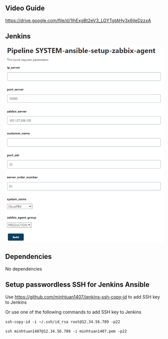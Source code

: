 Video Guide
--------------
https://drive.google.com/file/d/1IhExgBt2eV3_LGYTgtAHy3x6jIeDzzxA

Jenkins
--------------
![Alt text](./image/jenkins.png?raw=true "Jenkins")


Dependencies
------------
No dependencies

Setup passwordless SSH for Jenkins Ansible
----------------
Use https://github.com/minhtuan1407/jenkins-ssh-copy-id to add SSH key to Jenkins

Or use one of the following commands to add SSH key to Jenkins
```
ssh-copy-id -i ~/.ssh/id_rsa root@12.34.56.789 -p22
```
```
ssh minhtuan1407@12.34.56.789 -i minhtuan1407.pem -p22
```
